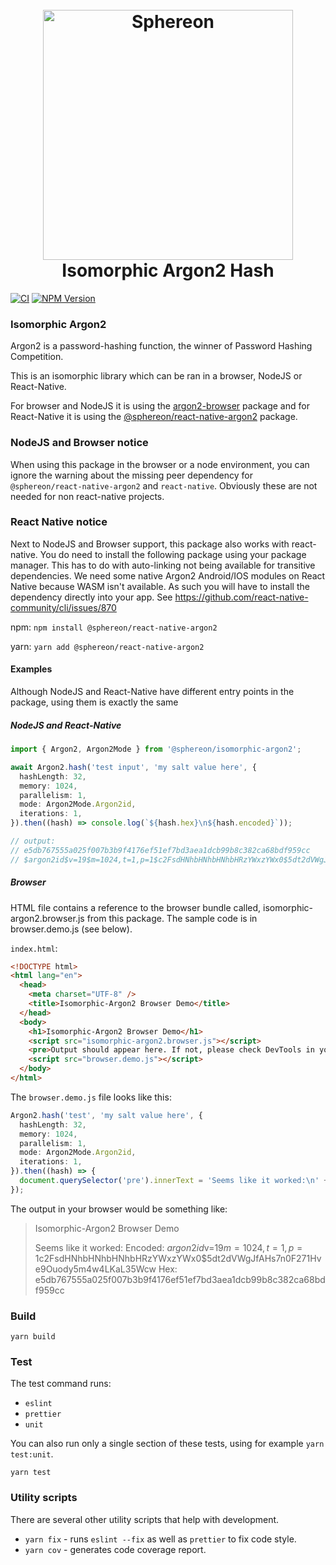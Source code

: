 <h1 align="center">
  <br>
  <a href="https://www.sphereon.com"><img src="https://sphereon.com/content/themes/sphereon/assets/img/logo.svg" alt="Sphereon" width="400"></a>
  <br>Isomorphic Argon2 Hash
  <br>
</h1>

[![CI](https://github.com/Sphereon-Opensource/isomorphic-argon2/actions/workflows/main.yaml/badge.svg)](https://github.com/Sphereon-Opensource/isomorphic-argon2/actions/workflows/main.yaml) [![NPM Version](https://img.shields.io/npm/v/@sphereon/isomorphic-argon2.svg)](https://npm.im/@sphereon/isomorphic-argon2)

### Isomorphic Argon2

Argon2 is a password-hashing function, the winner of Password Hashing Competition.

This is an isomorphic library which can be ran in a browser, NodeJS or React-Native.

For browser and NodeJS it is using the [argon2-browser](https://github.com/antelle/argon2-browser) package and for
React-Native it is using the [@sphereon/react-native-argon2](https://github.com/Sphereon-Opensource/react-native-argon2)
package.

### NodeJS and Browser notice

When using this package in the browser or a node environment, you can ignore the warning about the missing peer dependency for `@sphereon/react-native-argon2` and `react-native`. Obviously these are not needed for non react-native projects.

### React Native notice

Next to NodeJS and Browser support, this package also works with react-native. You do need to install the following
package using your package manager. This has to do with auto-linking not being available for transitive dependencies. We
need some native Argon2 Android/IOS modules on React Native because WASM isn't available. As such you will have to
install the dependency directly into your app.
See https://github.com/react-native-community/cli/issues/870

npm: `npm install @sphereon/react-native-argon2`

yarn: `yarn add @sphereon/react-native-argon2`

#### Examples

Although NodeJS and React-Native have different entry points in the package, using them is exactly the same

##### NodeJS and React-Native

```typescript
import { Argon2, Argon2Mode } from '@sphereon/isomorphic-argon2';

await Argon2.hash('test input', 'my salt value here', {
  hashLength: 32,
  memory: 1024,
  parallelism: 1,
  mode: Argon2Mode.Argon2id,
  iterations: 1,
}).then((hash) => console.log(`${hash.hex}\n${hash.encoded}`));

// output:
// e5db767555a025f007b3b9f4176ef51ef7bd3aea1dcb99b8c382ca68bdf959cc
// $argon2id$v=19$m=1024,t=1,p=1$c2FsdHNhbHNhbHNhbHRzYWxzYWx0$5dt2dVWgJfAHs7n0F271Hve9Ouody5m4w4LKaL35Wcw
```

##### Browser

HTML file contains a reference to the browser bundle called, isomorphic-argon2.browser.js from this package. The sample
code is in browser.demo.js (see below).

`index.html`:

```html
<!DOCTYPE html>
<html lang="en">
  <head>
    <meta charset="UTF-8" />
    <title>Isomorphic-Argon2 Browser Demo</title>
  </head>
  <body>
    <h1>Isomorphic-Argon2 Browser Demo</h1>
    <script src="isomorphic-argon2.browser.js"></script>
    <pre>Output should appear here. If not, please check DevTools in your browser.</pre>
    <script src="browser.demo.js"></script>
  </body>
</html>
```

The `browser.demo.js` file looks like this:

```typescript
Argon2.hash('test', 'my salt value here', {
  hashLength: 32,
  memory: 1024,
  parallelism: 1,
  mode: Argon2Mode.Argon2id,
  iterations: 1,
}).then((hash) => {
  document.querySelector('pre').innerText = 'Seems like it worked:\n' + `Encoded: ${hash.encoded}\n` + `Hex: ${hash.hex}\n`;
});
```

The output in your browser would be something like:

> Isomorphic-Argon2 Browser Demo
>
> Seems like it worked:
> Encoded: $argon2id$v=19$m=1024,t=1,p=1$c2FsdHNhbHNhbHNhbHRzYWxzYWx0$5dt2dVWgJfAHs7n0F271Hve9Ouody5m4w4LKaL35Wcw
> Hex: e5db767555a025f007b3b9f4176ef51ef7bd3aea1dcb99b8c382ca68bdf959cc

### Build

```shell
yarn build
```

### Test

The test command runs:

- `eslint`
- `prettier`
- `unit`

You can also run only a single section of these tests, using for example `yarn test:unit`.

```shell
yarn test
```

### Utility scripts

There are several other utility scripts that help with development.

- `yarn fix` - runs `eslint --fix` as well as `prettier` to fix code style.
- `yarn cov` - generates code coverage report.
